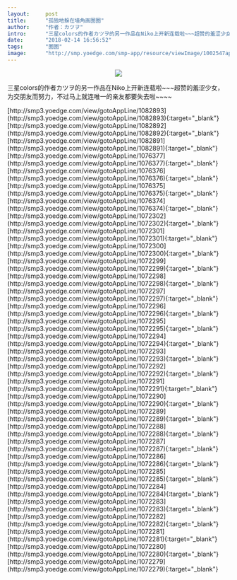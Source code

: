 ```yaml
---
layout:     post
title:      "孤独地躲在墙角画圈圈"
author:     "作者：カツヲ"
intro:      "三星colors的作者カツヲ的另一作品在Niko上开新连载啦~~~超赞的羞涩少女，为交朋友而努力，不过马上就连唯一的亲友都要失去啦~~~~"
date:       "2018-02-14 16:56:52"
tags:       "圈圈"
image:      "http://smp.yoedge.com/smp-app/resource/viewImage/1002547appline.png"
---
```

<div style="text-align: center">
<p><img src="http://smp.yoedge.com/smp-app/resource/viewImage/1002547appline.png"/></p>
</div>
<p class="post-meta">
<span>三星colors的作者カツヲ的另一作品在Niko上开新连载啦~~~超赞的羞涩少女，为交朋友而努力，不过马上就连唯一的亲友都要失去啦~~~~</span>
</p>
[http://smp3.yoedge.com/view/gotoAppLine/1082893](http://smp3.yoedge.com/view/gotoAppLine/1082893){:target="_blank"}
[http://smp3.yoedge.com/view/gotoAppLine/1082892](http://smp3.yoedge.com/view/gotoAppLine/1082892){:target="_blank"}
[http://smp3.yoedge.com/view/gotoAppLine/1082891](http://smp3.yoedge.com/view/gotoAppLine/1082891){:target="_blank"}
[http://smp3.yoedge.com/view/gotoAppLine/1076377](http://smp3.yoedge.com/view/gotoAppLine/1076377){:target="_blank"}
[http://smp3.yoedge.com/view/gotoAppLine/1076376](http://smp3.yoedge.com/view/gotoAppLine/1076376){:target="_blank"}
[http://smp3.yoedge.com/view/gotoAppLine/1076375](http://smp3.yoedge.com/view/gotoAppLine/1076375){:target="_blank"}
[http://smp3.yoedge.com/view/gotoAppLine/1076374](http://smp3.yoedge.com/view/gotoAppLine/1076374){:target="_blank"}
[http://smp3.yoedge.com/view/gotoAppLine/1072302](http://smp3.yoedge.com/view/gotoAppLine/1072302){:target="_blank"}
[http://smp3.yoedge.com/view/gotoAppLine/1072301](http://smp3.yoedge.com/view/gotoAppLine/1072301){:target="_blank"}
[http://smp3.yoedge.com/view/gotoAppLine/1072300](http://smp3.yoedge.com/view/gotoAppLine/1072300){:target="_blank"}
[http://smp3.yoedge.com/view/gotoAppLine/1072299](http://smp3.yoedge.com/view/gotoAppLine/1072299){:target="_blank"}
[http://smp3.yoedge.com/view/gotoAppLine/1072298](http://smp3.yoedge.com/view/gotoAppLine/1072298){:target="_blank"}
[http://smp3.yoedge.com/view/gotoAppLine/1072297](http://smp3.yoedge.com/view/gotoAppLine/1072297){:target="_blank"}
[http://smp3.yoedge.com/view/gotoAppLine/1072296](http://smp3.yoedge.com/view/gotoAppLine/1072296){:target="_blank"}
[http://smp3.yoedge.com/view/gotoAppLine/1072295](http://smp3.yoedge.com/view/gotoAppLine/1072295){:target="_blank"}
[http://smp3.yoedge.com/view/gotoAppLine/1072294](http://smp3.yoedge.com/view/gotoAppLine/1072294){:target="_blank"}
[http://smp3.yoedge.com/view/gotoAppLine/1072293](http://smp3.yoedge.com/view/gotoAppLine/1072293){:target="_blank"}
[http://smp3.yoedge.com/view/gotoAppLine/1072292](http://smp3.yoedge.com/view/gotoAppLine/1072292){:target="_blank"}
[http://smp3.yoedge.com/view/gotoAppLine/1072291](http://smp3.yoedge.com/view/gotoAppLine/1072291){:target="_blank"}
[http://smp3.yoedge.com/view/gotoAppLine/1072290](http://smp3.yoedge.com/view/gotoAppLine/1072290){:target="_blank"}
[http://smp3.yoedge.com/view/gotoAppLine/1072289](http://smp3.yoedge.com/view/gotoAppLine/1072289){:target="_blank"}
[http://smp3.yoedge.com/view/gotoAppLine/1072288](http://smp3.yoedge.com/view/gotoAppLine/1072288){:target="_blank"}
[http://smp3.yoedge.com/view/gotoAppLine/1072287](http://smp3.yoedge.com/view/gotoAppLine/1072287){:target="_blank"}
[http://smp3.yoedge.com/view/gotoAppLine/1072286](http://smp3.yoedge.com/view/gotoAppLine/1072286){:target="_blank"}
[http://smp3.yoedge.com/view/gotoAppLine/1072285](http://smp3.yoedge.com/view/gotoAppLine/1072285){:target="_blank"}
[http://smp3.yoedge.com/view/gotoAppLine/1072284](http://smp3.yoedge.com/view/gotoAppLine/1072284){:target="_blank"}
[http://smp3.yoedge.com/view/gotoAppLine/1072283](http://smp3.yoedge.com/view/gotoAppLine/1072283){:target="_blank"}
[http://smp3.yoedge.com/view/gotoAppLine/1072282](http://smp3.yoedge.com/view/gotoAppLine/1072282){:target="_blank"}
[http://smp3.yoedge.com/view/gotoAppLine/1072281](http://smp3.yoedge.com/view/gotoAppLine/1072281){:target="_blank"}
[http://smp3.yoedge.com/view/gotoAppLine/1072280](http://smp3.yoedge.com/view/gotoAppLine/1072280){:target="_blank"}
[http://smp3.yoedge.com/view/gotoAppLine/1072279](http://smp3.yoedge.com/view/gotoAppLine/1072279){:target="_blank"}



